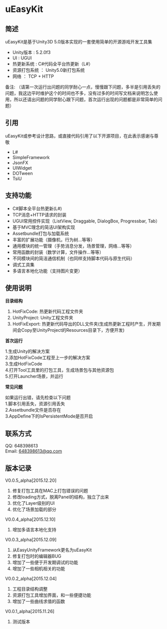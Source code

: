 # uEasyKit

## 简述
uEasyKit是基于Unity3D 5.0版本实现的一套使用简单的开源游戏开发工具集

* Unity版本 : 5.2.0f3  
* UI : UGUI
* 热更新系统 : C#代码全平台热更新（L#）
* 资源打包系统 ： Unity5.0新打包系统
* 网络 ： TCP + HTTP


备注: （请第一次运行出问题的同学耐心一点，慢慢跟下问题，多半是引用丢失的问题，我这边平时维护这个的时间也不多，没有过多的时间写文档来说明怎么使用，所以还请出问题的同学耐心跟下问题，首次运行出现的问题都是非常简单的问题）

## 引用

uEasyKit或参考设计思路，或直接代码引用了以下开源项目，在此表示感谢与尊敬

* L#
* SimpleFramework
* JsonFX
* UIWidget
* DOTween
* TsiU

## 支持功能

* C#脚本全平台热更新(L#)
* TCP消息+HTTP请求的封装
* UGUI常用控件实现（ListView, Draggable, DialogBox, Progressbar, Tab）
* 基于MVC理念的简洁UI架构实现
* Assetbundle打包与加载系统
* 丰富的扩展功能（摄像机，行为树...等等）
* 通用模块的统一管理（手势消息分发，场景管理，网络...等等）
* 常用函数的封装（数学计算，文件操作...等等）
* 不同模块间的简洁通信机制（也同样支持脚本代码与原生代码）
* 调式工具集
* 多语言本地化功能（支持图片变更）

## 使用说明

**目录结构** 

1. HotFixCode: 热更新代码工程文件夹
2. UnityProject: Unity工程文件夹
3. HotFixExport: 热更新代码导出的DLL文件夹(生成热更新工程时产生，开发期间会Copy至UnityProject的Resources目录下，方便开发)

**首次运行**  

1.生成Unity的解决方案  
2.添加HotFixCode工程至上一步的解决方案  
3.生成HotFixCode  
4.打开Tool工具里的打包工具，生成场景包与其他资源包  
5.打开Launcher场景，并运行  

**常见问题**  

如果运行出错，请先检查以下问题  
1.脚本引用丢失，资源引用丢失  
2.Assetbundle文件是否存在  
3.AppDefine下的IsPersistentMode是否开启  

## 联系方式
QQ: 648398613  
Email: 648398613@qq.com

## 版本记录
V0.0.5_alpha[2015.12.20] 

1. 修复打包工具在MAC上打包错误的问题
2. 修改loading方式，脱离Panel的结构，独立了出来
3. 优化了Layer级别的UI
4. 优化了场景加载的部分

V0.0.4_alpha[2015.12.10] 

1. 增加多语言本地化支持

V0.0.3_alpha[2015.12.09] 

1. 从EasyUnityFramework更名为uEasyKit
2. 修复打包时的编辑器BUG
3. 增加了一些便于开发期调试的功能
4. 增加了一些相机相关的功能

V0.0.2_alpha[2015.12.04] 

1. 工程目录结构调整
2. 资源打包工具增加界面，和一些便捷功能
3. 增加了一些曲线求值的函数

V0.0.1_alpha[2015.11.26]  

1. 测试版本
 
